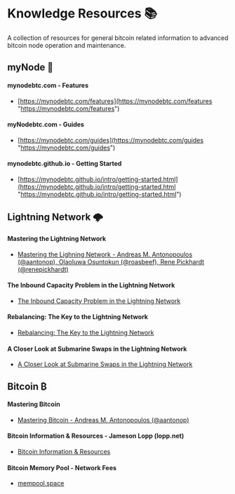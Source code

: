 # Knowledge Resources 📚

A collection of resources for general bitcoin related information to advanced bitcoin node operation and maintenance.

## myNode 🔗

#### mynodebtc.com - Features
- [https://mynodebtc.com/features](https://mynodebtc.com/features "https://mynodebtc.com/features")

#### myNodebtc.com - Guides
- [https://mynodebtc.com/guides](https://mynodebtc.com/guides "https://mynodebtc.com/guides")

#### mynodebtc.github.io - Getting Started
- [https://mynodebtc.github.io/intro/getting-started.html](https://mynodebtc.github.io/intro/getting-started.html "https://mynodebtc.github.io/intro/getting-started.html")

## Lightning Network 🌩️

#### Mastering the Lightning Network
- [Mastering the Lighning Network - Andreas M. Antonopoulos (@aantonop), Olaoluwa Osuntokun (@roasbeef), Rene Pickhardt (@renepickhardt)](https://github.com/lnbook/lnbook#mastering-the-lightning-network "Mastering the Lighning Network - Andreas M. Antonopoulos (@aantonop), Olaoluwa Osuntokun (@roasbeef), Rene Pickhardt (@renepickhardt)")

#### The Inbound Capacity Problem in the Lightning Network
- [The Inbound Capacity Problem in the Lightning Network](https://blog.muun.com/the-inbound-capacity-problem-in-the-lightning-network/ "The Inbound Capacity Problem in the Lightning Network")

#### Rebalancing: The Key to the Lightning Network
- [Rebalancing: The Key to the Lightning Network](https://blog.muun.com/rebalancing-in-the-lightning-network/ "Rebalancing: The Key to the Lightning Network")

#### A Closer Look at Submarine Swaps in the Lightning Network
- [A Closer Look at Submarine Swaps in the Lightning Network](https://blog.muun.com/a-closer-look-at-submarine-swaps-in-the-lightning-network/ "A Closer Look at Submarine Swaps in the Lightning Network")

## Bitcoin ₿
#### Mastering Bitcoin
- [Mastering Bitcoin - Andreas M. Antonopoulos (@aantonop)](https://github.com/bitcoinbook/bitcoinbook#mastering-bitcoin "Mastering Bitcoin - Andreas M. Antonopoulos (@aantonop)")

#### Bitcoin Information & Resources - Jameson Lopp (lopp.net)
- [Bitcoin Information & Resources](https://www.lopp.net/bitcoin-information.html "Bitcoin Information & Resources")

#### Bitcoin Memory Pool - Network Fees
- [mempool.space](https://mempool.space/ "mempool.space")
